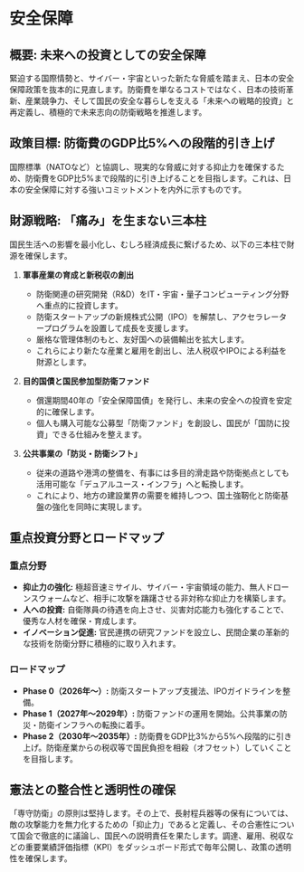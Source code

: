 # 安全保障

## 概要: 未来への投資としての安全保障

緊迫する国際情勢と、サイバー・宇宙といった新たな脅威を踏まえ、日本の安全保障政策を抜本的に見直します。防衛費を単なるコストではなく、日本の技術革新、産業競争力、そして国民の安全な暮らしを支える「未来への戦略的投資」と再定義し、積極的で未来志向の防衛戦略を推進します。

## 政策目標: 防衛費のGDP比5%への段階的引き上げ

国際標準（NATOなど）と協調し、現実的な脅威に対する抑止力を確保するため、防衛費をGDP比5%まで段階的に引き上げることを目指します。これは、日本の安全保障に対する強いコミットメントを内外に示すものです。

## 財源戦略: 「痛み」を生まない三本柱

国民生活への影響を最小化し、むしろ経済成長に繋げるため、以下の三本柱で財源を確保します。

1.  **軍事産業の育成と新税収の創出**
    *   防衛関連の研究開発（R&D）をIT・宇宙・量子コンピューティング分野へ重点的に投資します。
    *   防衛スタートアップの新規株式公開（IPO）を解禁し、アクセラレータープログラムを設置して成長を支援します。
    *   厳格な管理体制のもと、友好国への装備輸出を拡大します。
    *   これらにより新たな産業と雇用を創出し、法人税収やIPOによる利益を財源とします。

2.  **目的国債と国民参加型防衛ファンド**
    *   償還期間40年の「安全保障国債」を発行し、未来の安全への投資を安定的に確保します。
    *   個人も購入可能な公募型「防衛ファンド」を創設し、国民が「国防に投資」できる仕組みを整えます。

3.  **公共事業の「防災・防衛シフト」**
    *   従来の道路や港湾の整備を、有事には多目的滑走路や防衛拠点としても活用可能な「デュアルユース・インフラ」へと転換します。
    *   これにより、地方の建設業界の需要を維持しつつ、国土強靭化と防衛基盤の強化を同時に実現します。

## 重点投資分野とロードマップ

### 重点分野
*   **抑止力の強化:** 極超音速ミサイル、サイバー・宇宙領域の能力、無人ドローンスウォームなど、相手に攻撃を躊躇させる非対称な抑止力を構築します。
*   **人への投資:** 自衛隊員の待遇を向上させ、災害対応能力も強化することで、優秀な人材を確保・育成します。
*   **イノベーション促進:** 官民連携の研究ファンドを設立し、民間企業の革新的な技術を防衛分野に積極的に取り入れます。

### ロードマップ
*   **Phase 0（2026年〜）:** 防衛スタートアップ支援法、IPOガイドラインを整備。
*   **Phase 1（2027年〜2029年）:** 防衛ファンドの運用を開始。公共事業の防災・防衛インフラへの転換に着手。
*   **Phase 2（2030年〜2035年）:** 防衛費をGDP比3%から5%へ段階的に引き上げ。防衛産業からの税収等で国民負担を相殺（オフセット）していくことを目指します。

## 憲法との整合性と透明性の確保

「専守防衛」の原則は堅持します。その上で、長射程兵器等の保有については、敵の攻撃能力を無力化するための「抑止力」であると定義し、その合憲性について国会で徹底的に議論し、国民への説明責任を果たします。調達、雇用、税収などの重要業績評価指標（KPI）をダッシュボード形式で毎年公開し、政策の透明性を確保します。
